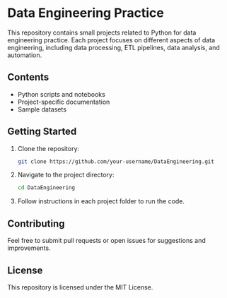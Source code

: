 # Data Engineering Practice

This repository contains small projects related to Python for data engineering practice. Each project focuses on different aspects of data engineering, including data processing, ETL pipelines, data analysis, and automation.

## Contents

- Python scripts and notebooks
- Project-specific documentation
- Sample datasets

## Getting Started

1. Clone the repository:
    ```bash
    git clone https://github.com/your-username/DataEngineering.git
    ```
2. Navigate to the project directory:
    ```bash
    cd DataEngineering
    ```
3. Follow instructions in each project folder to run the code.

## Contributing

Feel free to submit pull requests or open issues for suggestions and improvements.

## License

This repository is licensed under the MIT License.